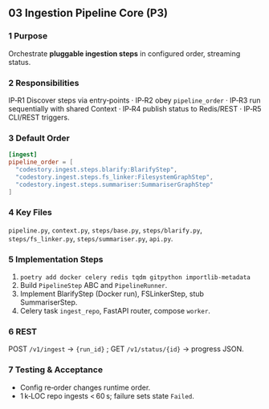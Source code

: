 ## 03 Ingestion Pipeline Core (P3)

### 1 Purpose

Orchestrate **pluggable ingestion steps** in configured order, streaming status.

### 2 Responsibilities

IP‑R1 Discover steps via entry‑points · IP‑R2 obey `pipeline_order` · IP‑R3 run sequentially with shared Context · IP‑R4 publish status to Redis/REST · IP‑R5 CLI/REST triggers.

### 3 Default Order

```toml
[ingest]
pipeline_order = [
  "codestory.ingest.steps.blarify:BlarifyStep",
  "codestory.ingest.steps.fs_linker:FilesystemGraphStep",
  "codestory.ingest.steps.summariser:SummariserGraphStep"
]
```

### 4 Key Files

`pipeline.py`, `context.py`, `steps/base.py`, `steps/blarify.py`, `steps/fs_linker.py`, `steps/summariser.py`, `api.py`.

### 5 Implementation Steps

1. `poetry add docker celery redis tqdm gitpython importlib-metadata`
2. Build `PipelineStep` ABC and `PipelineRunner`.
3. Implement BlarifyStep (Docker run), FSLinkerStep, stub SummariserStep.
4. Celery task `ingest_repo`, FastAPI router, compose `worker`.

### 6 REST

POST `/v1/ingest` → `{run_id}` ; GET `/v1/status/{id}` → progress JSON.

### 7 Testing & Acceptance

* Config re‑order changes runtime order.
* 1 k‑LOC repo ingests < 60 s; failure sets state `Failed`.
